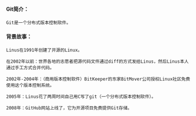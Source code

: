 #### Git简介：
    Git是一个分布式版本控制软件。


#### 背景故事：

    Linus在1991年创建了开源的Linux。
    
    在2002年以前：世界各地的志愿者把源代码文件通过diff的方式发给Linus，然后Linus本人通过手工方式合并代码。
    
    2002年-2004年：（商用版本控制软件）BitKeeper的东家BitMover公司授权Linux社区免费使用这个版本控制系统。

    2005年：Linus花了两周时间自己用C写了git（一个分布式版本控制软件）。

    2008年：GitHub网站上线了，它为开源项目免费提供Git存储。
    
    




